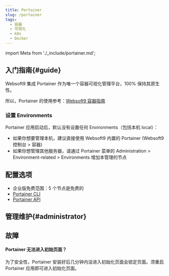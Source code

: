 ```yaml
---
title: Portainer
slug: /portainer
tags:
  - 容器
  - 可视化
  - k8s
  - Docker
---
```


import Meta from './_include/portainer.md';

<Meta name="meta" />

## 入门指南{#guide}

Websoft9 集成 Portainer 作为唯一个容器可视化管理平台，100% 保持其原生性。

所以，Portainer 的使用参考：[Websoft9 容器指南](./function/container)

### 设置 Environments

Portainer 应用启动后，默认没有设置任何 Environments（包括本机 local）：

- 如果你想要管理本机，建议直接使用 Websoft9 内置的 Portainer (Websoft9 控制台 > 容器)
- 如果你想管理其他服务器，请通过 Portainer 菜单的 Administration > Environment-related > Environments 增加本管理的节点


## 配置选项

- 企业版免费范围：5 个节点是免费的
- [Portainer CLI](https://docs.portainer.io/advanced/cli)
- [Portainer API](https://docs.portainer.io/api/access)

## 管理维护{#administrator}

## 故障

#### Portainer 无法进入初始页面？

为了安全性，Portainer 安装好后几分钟内没进入初始化页面会锁定页面。须重启 Portainer 应用即可进入初始化页面。